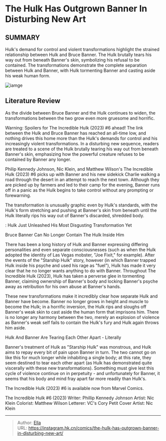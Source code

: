 # The Hulk Has Outgrown Banner In Disturbing New Art


## SUMMARY 



  Hulk&#39;s demand for control and violent transformations highlight the strained relationship between Hulk and Bruce Banner.   The Hulk brutally tears his way out from beneath Banner&#39;s skin, symbolizing his refusal to be contained.   The transformations demonstrate the complete separation between Hulk and Banner, with Hulk tormenting Banner and casting aside his weak human form.  

![iamge](https://static1.srcdn.com/wordpress/wp-content/uploads/2023/11/hulk-graveyard.jpg)

## Literature Review

As the divide between Bruce Banner and the Hulk continues to widen, the transformations between the two grow even more gruesome and horrific.




Warning: Spoilers for The Incredible Hulk (2023) #6 ahead! The link between the Hulk and Bruce Banner has reached an all-time low, and nothing drives this home more than the Hulk&#39;s demands for control and his increasingly violent transformations. In a disturbing new sequence, readers are treated to a scene of the Hulk brutally tearing his way out from beneath Banner&#39;s skin, emphasizing how the powerful creature refuses to be contained by Banner any longer.




Philip Kennedy Johnson, Nic Klein, and Matthew Wilson&#39;s The Incredible Hulk (2023) #6 picks up with Banner and his new sidekick Charlie walking a road through the desert in an attempt to reach the next town. Although they are picked up by farmers and led to their camp for the evening, Banner runs off in a panic as the Hulk begins to take control without any prompting or forewarning.

          

The transformation is unusually graphic even by Hulk&#39;s standards, with the Hulk&#39;s form stretching and pushing at Banner&#39;s skin from beneath until the Hulk literally rips his way out of Banner&#39;s discarded, shredded body.

 : Hulk Just Unleashed His Most Disgusting Transformation Yet


 Bruce Banner Can No Longer Contain The Hulk Inside Him 


          




There has been a long history of Hulk and Banner expressing differing personalities and even separate consciousnesses (such as when the Hulk adopted the identity of Las Vegas mobster, &#34;Joe Fixit,&#34; for example). After the events of the &#34;Starship Hulk&#34; story, however (in which Banner trapped Hulk inside his psyche and used his rage as &#34;fuel&#34;), Hulk has made it very clear that he no longer wants anything to do with Banner. Throughout The Incredible Hulk (2023), Hulk has taken a perverse glee in tormenting Banner, claiming ownership of Banner&#39;s body and locking Banner&#39;s psyche away as retribution for his own abuse at Banner&#39;s hands.

These new transformations make it incredibly clear how separate Hulk and Banner have become. Banner no longer grows in height and muscle to become the Hulk; in a horrific inversion, the Hulk rips and sloughs off Banner&#39;s weak skin to cast aside the human form that imprisons him. There is no longer any harmony between the two, merely an explosion of violence as Banner&#39;s weak self fails to contain the Hulk&#39;s fury and Hulk again throws him aside.






 Hulk And Banner Are Tearing Each Other Apart - Literally 


          

Banner&#39;s treatment of Hulk as &#34;Starship Hulk&#34; was monstrous, and Hulk aims to repay every bit of pain upon Banner in turn. The two cannot go on like this for much longer while inhabiting a single body; at this rate, they seem destined to tear each other apart (as Hulk has demonstrated quite viscerally with these new transformations). Something must give lest this cycle of violence continue on in perpetuity - and unfortunately for Banner, it seems that his body and mind fray apart far more readily than Hulk&#39;s.

The Incredible Hulk (2023) #6 is available now from Marvel Comics.

 The Incredible Hulk #6 (2023)                  Writer: Phillip Kennedy Johnson   Artist: Nic Klein   Colorist: Matthew Wilson   Letterer: VC&#39;s Cory Petit   Cover Artist: Nic Klein      




---

> Author: [Ella](https://instagram.hk.cn/)  
> URL: https://instagram.hk.cn/comics/the-hulk-has-outgrown-banner-in-disturbing-new-art/  

